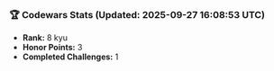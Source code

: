 ### 🏆 Codewars Stats (Updated: 2025-09-27 16:08:53 UTC)

- **Rank:** 8 kyu
- **Honor Points:** 3
- **Completed Challenges:** 1
